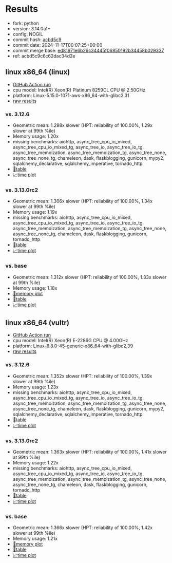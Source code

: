# Results

- fork: python
- version: 3.14.0a1+
- config: NOGIL
- commit hash: [acbd5c9](https://github.com/python/cpython/commit/acbd5c9)
- commit date: 2024-11-17T00:07:25+00:00
- commit merge base: [ed81971e6b26c34445f06850192b34458b029337](https://github.com/python/cpython/commit/ed81971e6b26c34445f06850192b34458b029337)
- ref: acbd5c9c6c62dac34d2e

## linux x86_64 (linux)

- [GitHub Action run](https://github.com/facebookexperimental/free-threading-benchmarking/actions/runs/11874309255)
- cpu model: Intel(R) Xeon(R) Platinum 8259CL CPU @ 2.50GHz
- platform: Linux-5.15.0-1071-aws-x86_64-with-glibc2.31
- [raw results](bm-20241117-linux-x86_64-python-acbd5c9c6c62dac34d2e-3.14.0a1%2B-acbd5c9.json)

### vs. 3.12.6

- Geometric mean: 1.298x slower (HPT: reliability of 100.00%, 1.29x slower at 99th %ile)
- Memory usage: 1.20x
- missing benchmarks: aiohttp, async_tree_cpu_io_mixed, async_tree_cpu_io_mixed_tg, async_tree_io, async_tree_io_tg, async_tree_memoization, async_tree_memoization_tg, async_tree_none, async_tree_none_tg, chameleon, dask, flaskblogging, gunicorn, mypy2, sqlalchemy_declarative, sqlalchemy_imperative, tornado_http
- [📄table](bm-20241117-linux-x86_64-python-acbd5c9c6c62dac34d2e-3.14.0a1%2B-acbd5c9-vs-3.12.6.md)
- [📈time plot](bm-20241117-linux-x86_64-python-acbd5c9c6c62dac34d2e-3.14.0a1%2B-acbd5c9-vs-3.12.6.svg)

### vs. 3.13.0rc2

- Geometric mean: 1.306x slower (HPT: reliability of 100.00%, 1.34x slower at 99th %ile)
- Memory usage: 1.19x
- missing benchmarks: aiohttp, async_tree_cpu_io_mixed, async_tree_cpu_io_mixed_tg, async_tree_io, async_tree_io_tg, async_tree_memoization, async_tree_memoization_tg, async_tree_none, async_tree_none_tg, chameleon, dask, flaskblogging, gunicorn, tornado_http
- [📄table](bm-20241117-linux-x86_64-python-acbd5c9c6c62dac34d2e-3.14.0a1%2B-acbd5c9-vs-3.13.0rc2.md)
- [📈time plot](bm-20241117-linux-x86_64-python-acbd5c9c6c62dac34d2e-3.14.0a1%2B-acbd5c9-vs-3.13.0rc2.svg)

### vs. base

- Geometric mean: 1.312x slower (HPT: reliability of 100.00%, 1.33x slower at 99th %ile)
- Memory usage: 1.18x
- [🧠memory plot](bm-20241117-linux-x86_64-python-acbd5c9c6c62dac34d2e-3.14.0a1%2B-acbd5c9-vs-base-mem.svg)
- [📄table](bm-20241117-linux-x86_64-python-acbd5c9c6c62dac34d2e-3.14.0a1%2B-acbd5c9-vs-base.md)
- [📈time plot](bm-20241117-linux-x86_64-python-acbd5c9c6c62dac34d2e-3.14.0a1%2B-acbd5c9-vs-base.svg)

## linux x86_64 (vultr)

- [GitHub Action run](https://github.com/facebookexperimental/free-threading-benchmarking/actions/runs/11874309255)
- cpu model: Intel(R) Xeon(R) E-2286G CPU @ 4.00GHz
- platform: Linux-6.8.0-45-generic-x86_64-with-glibc2.39
- [raw results](bm-20241117-vultr-x86_64-python-acbd5c9c6c62dac34d2e-3.14.0a1%2B-acbd5c9.json)

### vs. 3.12.6

- Geometric mean: 1.352x slower (HPT: reliability of 100.00%, 1.39x slower at 99th %ile)
- Memory usage: 1.23x
- missing benchmarks: aiohttp, async_tree_cpu_io_mixed, async_tree_cpu_io_mixed_tg, async_tree_io, async_tree_io_tg, async_tree_memoization, async_tree_memoization_tg, async_tree_none, async_tree_none_tg, chameleon, dask, flaskblogging, gunicorn, mypy2, sqlalchemy_declarative, sqlalchemy_imperative, tornado_http
- [📄table](bm-20241117-vultr-x86_64-python-acbd5c9c6c62dac34d2e-3.14.0a1%2B-acbd5c9-vs-3.12.6.md)
- [📈time plot](bm-20241117-vultr-x86_64-python-acbd5c9c6c62dac34d2e-3.14.0a1%2B-acbd5c9-vs-3.12.6.svg)

### vs. 3.13.0rc2

- Geometric mean: 1.363x slower (HPT: reliability of 100.00%, 1.41x slower at 99th %ile)
- Memory usage: 1.22x
- missing benchmarks: aiohttp, async_tree_cpu_io_mixed, async_tree_cpu_io_mixed_tg, async_tree_io, async_tree_io_tg, async_tree_memoization, async_tree_memoization_tg, async_tree_none, async_tree_none_tg, chameleon, dask, flaskblogging, gunicorn, tornado_http
- [📄table](bm-20241117-vultr-x86_64-python-acbd5c9c6c62dac34d2e-3.14.0a1%2B-acbd5c9-vs-3.13.0rc2.md)
- [📈time plot](bm-20241117-vultr-x86_64-python-acbd5c9c6c62dac34d2e-3.14.0a1%2B-acbd5c9-vs-3.13.0rc2.svg)

### vs. base

- Geometric mean: 1.366x slower (HPT: reliability of 100.00%, 1.42x slower at 99th %ile)
- Memory usage: 1.21x
- [🧠memory plot](bm-20241117-vultr-x86_64-python-acbd5c9c6c62dac34d2e-3.14.0a1%2B-acbd5c9-vs-base-mem.svg)
- [📄table](bm-20241117-vultr-x86_64-python-acbd5c9c6c62dac34d2e-3.14.0a1%2B-acbd5c9-vs-base.md)
- [📈time plot](bm-20241117-vultr-x86_64-python-acbd5c9c6c62dac34d2e-3.14.0a1%2B-acbd5c9-vs-base.svg)

